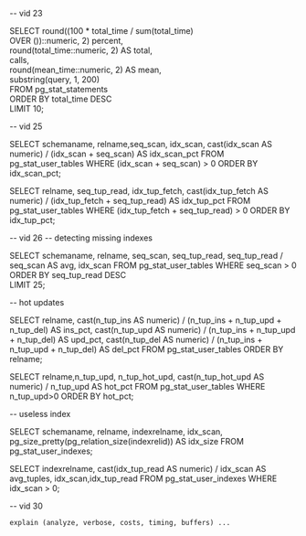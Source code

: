 
-- vid 23 

SELECT round((100 * total_time / sum(total_time)                       
           OVER ())::numeric, 2) percent,                        
           round(total_time::numeric, 2) AS total,                  
           calls,                                                   
           round(mean_time::numeric, 2) AS mean,                    
           substring(query, 1, 200)                                  
 FROM  pg_stat_statements                                               
           ORDER BY total_time DESC                                               
           LIMIT 10;                                                              

-- vid 25

SELECT schemaname, relname,seq_scan, idx_scan,
       cast(idx_scan AS numeric) / (idx_scan + seq_scan)
       AS idx_scan_pct 
FROM pg_stat_user_tables 
       WHERE (idx_scan + seq_scan) > 0 ORDER BY idx_scan_pct;

SELECT relname, seq_tup_read, idx_tup_fetch,
       cast(idx_tup_fetch AS numeric) / (idx_tup_fetch + seq_tup_read) 
       AS idx_tup_pct 
FROM pg_stat_user_tables 
       WHERE (idx_tup_fetch + seq_tup_read) > 0 ORDER BY idx_tup_pct;

-- vid 26
-- detecting missing indexes

SELECT schemaname, relname, seq_scan, seq_tup_read, 
       seq_tup_read / seq_scan AS avg, idx_scan 
FROM   pg_stat_user_tables 
WHERE  seq_scan > 0 
ORDER BY seq_tup_read DESC  
LIMIT  25; 

-- hot updates

SELECT relname,
       cast(n_tup_ins AS numeric) / (n_tup_ins + n_tup_upd + n_tup_del) AS ins_pct,
       cast(n_tup_upd AS numeric) / (n_tup_ins + n_tup_upd + n_tup_del) AS upd_pct,
       cast(n_tup_del AS numeric) / (n_tup_ins + n_tup_upd + n_tup_del) AS del_pct 
FROM pg_stat_user_tables 
       ORDER BY relname;

SELECT relname,n_tup_upd, n_tup_hot_upd,
       cast(n_tup_hot_upd AS numeric) / n_tup_upd AS hot_pct 
FROM pg_stat_user_tables 
       WHERE n_tup_upd>0 ORDER BY hot_pct;

-- useless index

SELECT schemaname, relname, indexrelname, idx_scan,
       pg_size_pretty(pg_relation_size(indexrelid)) AS idx_size
FROM   
	   pg_stat_user_indexes;


SELECT indexrelname,
       cast(idx_tup_read AS numeric) / idx_scan AS avg_tuples,
       idx_scan,idx_tup_read 
FROM pg_stat_user_indexes 
       WHERE idx_scan > 0;

-- vid 30

`explain (analyze, verbose, costs, timing, buffers) ...` 

